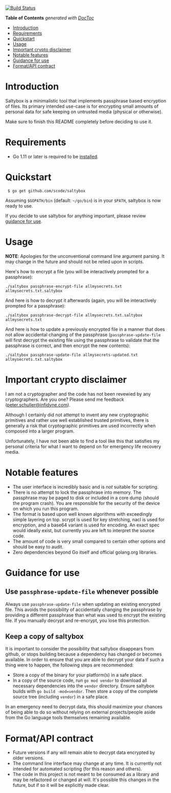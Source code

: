 [![Build Status](https://travis-ci.org/scode/saltybox.svg?branch=master)](https://travis-ci.org/scode/saltybox)

<!-- START doctoc generated TOC please keep comment here to allow auto update -->
<!-- DON'T EDIT THIS SECTION, INSTEAD RE-RUN doctoc TO UPDATE -->
**Table of Contents**  *generated with [DocToc](https://github.com/thlorenz/doctoc)*

- [Introduction](#introduction)
- [Requirements](#requirements)
- [Quickstart](#quickstart)
- [Usage](#usage)
- [Important crypto disclaimer](#important-crypto-disclaimer)
- [Notable features](#notable-features)
- [Guidance for use](#guidance-for-use)
- [Format/API contract](#formatapi-contract)

<!-- END doctoc generated TOC please keep comment here to allow auto update -->

# Introduction

Saltybox is a minimalistic tool that implements passphrase based
encryption of files. Its primary intended use-case is for encrypting
small amounts of personal data for safe keeping on untrusted media
(physical or otherwise).

Make sure to finish this README completely before deciding to use it.

# Requirements

* Go 1.11 or later is required to be [installed](https://golang.org/doc/install).

# Quickstart

```
 $ go get github.com/scode/saltybox
```

Assuming `$GOPATH/bin` (default: `~/go/bin`) is in your `$PATH`, saltybox is now ready
to use.

If you decide to use saltybox for anything important, please review
[guidance for use](#guidance-for-use).

# Usage

**NOTE**: Apologies for the unconventional command line argument parsing. It may change in the future and should not be relied upon in scripts.

Here's how to encrypt a file (you will be interactively prompted for a
passphrase):

```
./saltybox passphrase-encrypt-file allmysecrets.txt allmysecrets.txt.saltybox
```

And here is how to decrypt it afterwards (again, you will be
interactively prompted for a passphrase):

```
./saltybox passphrase-decrypt-file allmysecrets.txt.saltybox allmysecrets.txt
```

And here is how to update a previously encrypted file in a manner that
does not allow accidental changing of the passphrase
(`passphrase-update-file` will first decrypt the existing file using
the passphrase to validate that the passphrase is correct, and then
encrypt the new contents):

```
./saltybox passphrase-update-file allmysecrets-updated.txt allmysecrets.txt.saltybox
```

# Important crypto disclaimer

I am not a cryptographer and the code has not been revewied by any
cryptographers. Are you one? Please send me feedback
(peter.schuller@infidyne.com).

Although I certainly did not attempt to invent any new cryptographic
primitives and rather use well established trusted primitives, there
is generally a risk that cryptographic primitives are used incorrectly
when composed into a larger program.

Unfortunately, I have not been able to find a tool like this that
satisfies my personal criteria for what I want to depend on for
emergency life recovery media.

# Notable features

* The user interface is incredibly basic and is *not* suitable for scripting.
* There is no attempt to lock the passphrase into memory. The passphrase
  may be paged to disk or included in a core dump (should the program
  crash). You are responsible for the security of the device on which you
  run this program.
* The format is based upon well known algorithms with exceedingly
  simple layering on top. scrypt is used for key stretching, nacl is
  used for encryption, and a base64 variant is used for encoding. An exact
  spec would ideally exist, but currently you are left to interpret the
  source code.
* The amount of code is very small compared to certain other options and
  should be easy to audit.
* Zero dependencies beyond Go itself and official golang.org libraries.

# Guidance for use

## Use `passphrase-update-file` whenever possible

Always use `passphrase-update-file` when updating an existing
encrypted file. This avoids the possibility of accidentally changing
the passphrase by providing a different passphrase than what was used
to encrypt the existing file. If you manually decrypt and re-encrypt,
you lose this protection.

## Keep a copy of saltybox

It is important to consider the possibility that saltybox disappears from github,
or stops building because a dependency has changed or becomes available. In order to ensure
that you are able to decrypt your data if such a thing were to happen, the following steps
are recommended:

* Store a copy of the binary for your platform(s) in a safe place.
* In a copy of the source code, run `go mod vendor` to download all necessary dependencies
  into the `vendor` directory. Ensure saltybox builds with `go build -mod=vendor`. Then
  store a copy of the complete source tree (including `vendor`) in a safe place.

In an emergency need to decrypt data, this should maximize your chances of being able to do so without
relying on external projects/people aside from the Go language tools themselves remaining available.

# Format/API contract

* Future versions if any will remain able to decrypt data encrypted by
  older versions.
* The command line interface may change at any time. It is currently not
  intended for automated scripting (for this reason and others).
* The code in this project is not meant to be consumed as a library and may
  be refactored or changed at will. It's possible this changes in the future,
  but if so it will be explicitly made clear.
